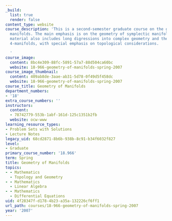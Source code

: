 ```yaml
---
_build:
  list: true
  render: false
content_type: website
course_description: 'This is a second-semester graduate course on the geometry of
  manifolds. The main emphasis is on the geometry of symplectic manifolds, but the
  material also includes long digressions into complex geometry and the geometry of
  4-manifolds, with special emphasis on topological considerations.

  '
course_image:
  content: 8bc4e309-88fc-5891-57a7-88d504ca60bc
  website: 18-966-geometry-of-manifolds-spring-2007
course_image_thumbnail:
  content: 409ab8de-3aae-ab31-5d78-0f49d5f458dc
  website: 18-966-geometry-of-manifolds-spring-2007
course_title: Geometry of Manifolds
department_numbers:
- '18'
extra_course_numbers: ''
instructors:
  content:
  - 78742779-553b-1abf-161d-125c1351b2fb
  website: ocw-www
learning_resource_types:
- Problem Sets with Solutions
- Lecture Notes
legacy_uid: 68cd2871-8b6b-938b-8c91-b34f6032f827
level:
- Graduate
primary_course_number: '18.966'
term: Spring
title: Geometry of Manifolds
topics:
- - Mathematics
  - Topology and Geometry
- - Mathematics
  - Linear Algebra
- - Mathematics
  - Differential Equations
uid: 4f28347f-d178-4b23-a35a-132226cf6ff1
url_path: courses/18-966-geometry-of-manifolds-spring-2007
year: '2007'
---
```

